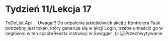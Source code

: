 # Tydzień 11/Lekcja 17 
ToDoList.Api&nbsp;&nbsp;&nbsp;&nbsp;
Uwaga!!!
Do odpalenia jakiejkolwiek akcji z Kontrolera Task potrzebny jest token,
który generuje się w akcji Login, trzebe umieścić go w negłówku w ten spsób(Reszta instrukcji w Swagger ;)):
![Przechwytywanie](https://github.com/JP2706/ToDoList.Api/assets/153464337/531c6064-c1e9-4070-bbbb-6bb21c6074b6)

